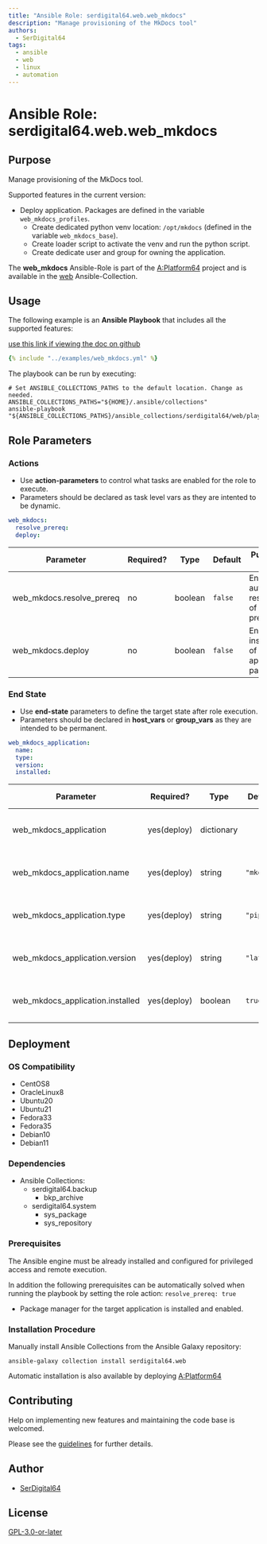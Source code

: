 ```yaml
---
title: "Ansible Role: serdigital64.web.web_mkdocs"
description: "Manage provisioning of the MkDocs tool"
authors:
  - SerDigital64
tags:
  - ansible
  - web
  - linux
  - automation
---
```


# Ansible Role: serdigital64.web.web_mkdocs

## Purpose

Manage provisioning of the MkDocs tool.

Supported features in the current version:

- Deploy application. Packages are defined in the variable `web_mkdocs_profiles`.
  - Create dedicated python venv location: `/opt/mkdocs` (defined in the variable `web_mkdocs_base`).
  - Create loader script to activate the venv and run the python script.
  - Create dedicate user and group for owning the application.

The **web_mkdocs** Ansible-Role is part of the [A:Platform64](https://github.com/serdigital64/aplatform64) project and is available in the [web](https://aplatform64.readthedocs.io/en/latest/collections/web) Ansible-Collection.

## Usage

The following example is an **Ansible Playbook** that includes all the supported features:

[use this link if viewing the doc on github](https://github.com/aplatform64/web/blob/main/playbooks/web_mkdocs.yml)

```yaml
{% include "../examples/web_mkdocs.yml" %}
```

The playbook can be run by executing:

```shell
# Set ANSIBLE_COLLECTIONS_PATHS to the default location. Change as needed.
ANSIBLE_COLLECTIONS_PATHS="${HOME}/.ansible/collections"
ansible-playbook "${ANSIBLE_COLLECTIONS_PATHS}/ansible_collections/serdigital64/web/playbooks/web_mkdocs.yml"
```

## Role Parameters

### Actions

- Use **action-parameters** to control what tasks are enabled for the role to execute.
- Parameters should be declared as task level vars as they are intented to be dynamic.

```yaml
web_mkdocs:
  resolve_prereq:
  deploy:
```

| Parameter                 | Required? | Type    | Default | Purpose / Value                               |
| ------------------------- | --------- | ------- | ------- | --------------------------------------------- |
| web_mkdocs.resolve_prereq | no        | boolean | `false` | Enable automatic resolution of prequisites    |
| web_mkdocs.deploy         | no        | boolean | `false` | Enable installation of application packages   |

### End State

- Use **end-state** parameters to define the target state after role execution.
- Parameters should be declared in **host_vars** or **group_vars** as they are intended to be permanent.

```yaml
web_mkdocs_application:
  name:
  type:
  version:
  installed:
```

| Parameter                                           | Required?    | Type       | Default                             | Purpose / Value                     |
| --------------------------------------------------- | ------------ | ---------- | ----------------------------------- | ----------------------------------- |
| web_mkdocs_application                              | yes(deploy)  | dictionary |                                     | Set application package end state   |
| web_mkdocs_application.name                         | yes(deploy)  | string     | `"mkdocs"`                          | Select application package name     |
| web_mkdocs_application.type                         | yes(deploy)  | string     | `"pip"`                             | Select application package type     |
| web_mkdocs_application.version                      | yes(deploy)  | string     | `"latest"`                          | Select application package version  |
| web_mkdocs_application.installed                    | yes(deploy)  | boolean    | `true`                              | Set application package end state   |

## Deployment

### OS Compatibility

- CentOS8
- OracleLinux8
- Ubuntu20
- Ubuntu21
- Fedora33
- Fedora35
- Debian10
- Debian11

### Dependencies

- Ansible Collections:
  - serdigital64.backup
    - bkp_archive
  - serdigital64.system
    - sys_package
    - sys_repository

### Prerequisites

The Ansible engine must be already installed and configured for privileged access and remote execution.

In addition the following prerequisites can be automatically solved when running the playbook by setting the role action: `resolve_prereq: true`

- Package manager for the target application is installed and enabled.

### Installation Procedure

Manually install Ansible Collections from the Ansible Galaxy repository:

```shell
ansible-galaxy collection install serdigital64.web
```

Automatic installation is also available by deploying [A:Platform64](https://aplatform64.readthedocs.io/en/latest/#deployment)

## Contributing

Help on implementing new features and maintaining the code base is welcomed.

Please see the [guidelines](https://aplatform64.readthedocs.io/en/latest/contributing/CONTRIBUTING) for further details.

## Author

- [SerDigital64](https://serdigital64.github.io/)

## License

[GPL-3.0-or-later](https://www.gnu.org/licenses/gpl-3.0.txt)
